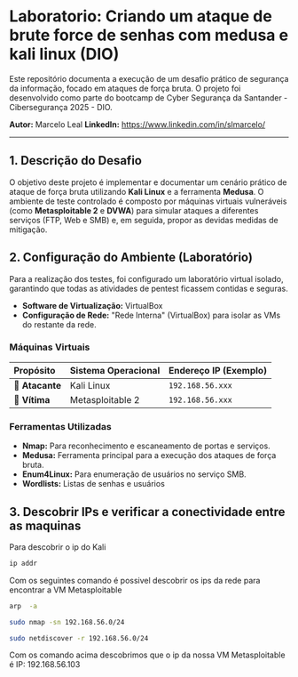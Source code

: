 # Laboratorio: Criando um ataque de brute force de senhas com medusa e kali linux (DIO)
Este repositório documenta a execução de um desafio prático de segurança da informação, focado em ataques de força bruta. O projeto foi desenvolvido como parte do bootcamp de Cyber Segurança da Santander - Cibersegurança 2025 - DIO.

**Autor:** Marcelo Leal
**LinkedIn:** https://www.linkedin.com/in/slmarcelo/

---

## 1. Descrição do Desafio

O objetivo deste projeto é implementar e documentar um cenário prático de ataque de força bruta utilizando **Kali Linux** e a ferramenta **Medusa**. O ambiente de teste controlado é composto por máquinas virtuais vulneráveis (como **Metasploitable 2** e **DVWA**) para simular ataques a diferentes serviços (FTP, Web e SMB) e, em seguida, propor as devidas medidas de mitigação.

## 2. Configuração do Ambiente (Laboratório)

Para a realização dos testes, foi configurado um laboratório virtual isolado, garantindo que todas as atividades de pentest ficassem contidas e seguras.

* **Software de Virtualização:** VirtualBox
* **Configuração de Rede:** "Rede Interna" (VirtualBox) para isolar as VMs do restante da rede.

### Máquinas Virtuais

| Propósito | Sistema Operacional | Endereço IP (Exemplo) |
| :--- | :--- | :--- |
| 📍 **Atacante** | Kali Linux | `192.168.56.xxx` |
| 🎯 **Vítima** | Metasploitable 2 | `192.168.56.xxx` |

### Ferramentas Utilizadas

* **Nmap:** Para reconhecimento e escaneamento de portas e serviços.
* **Medusa:** Ferramenta principal para a execução dos ataques de força bruta.
* **Enum4Linux:** Para enumeração de usuários no serviço SMB.
* **Wordlists:** Listas de senhas e usuários


## 3. Descobrir IPs e verificar a conectividade entre as maquinas

Para descobrir o ip do Kali 

```bash
ip addr
```
Com os seguintes comando é possivel descobrir os ips da rede para encontrar a VM Metasploitable

```bash
arp  -a
```
```bash
sudo nmap -sn 192.168.56.0/24
```
```bash 
sudo netdiscover -r 192.168.56.0/24
```

Com os comando acima descobrimos que o ip da nossa VM Metasploitable é IP: 192.168.56.103
